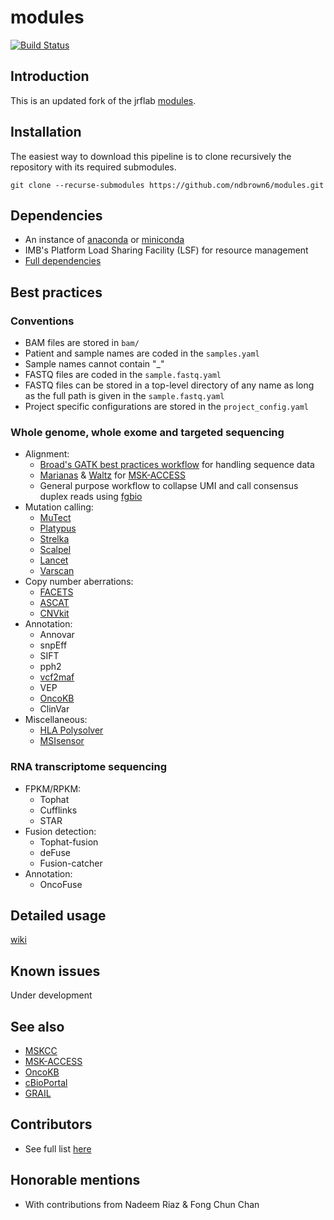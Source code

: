 # modules
[![Build Status](https://travis-ci.org/cBioPortal/cbioportal.svg?branch=master)](https://travis-ci.org/jrflab/modules)

## Introduction
This is an updated fork of the jrflab [modules](https://github.com/jrflab/modules).

## Installation
The easiest way to download this pipeline is to clone recursively the repository with its required submodules.

```
git clone --recurse-submodules https://github.com/ndbrown6/modules.git
```

## Dependencies
- An instance of [anaconda](https://www.anaconda.com) or [miniconda](https://conda.io/en/latest/miniconda.html)
- IMB's Platform Load Sharing Facility (LSF) for resource management
- [Full dependencies](https://github.com/ndbrown6/modules/tree/master/conda)

## Best practices
	
### Conventions
- BAM files are stored in `bam/`
- Patient and sample names are coded in the `samples.yaml`
- Sample names cannot contain "_"
- FASTQ files are coded in the `sample.fastq.yaml`
- FASTQ files can be stored in a top-level directory of any name as long as the full path is given in the `sample.fastq.yaml`
- Project specific configurations are stored in the `project_config.yaml`

### Whole genome, whole exome and targeted sequencing
- Alignment:
	* [Broad's GATK best practices workflow](https://software.broadinstitute.org/gatk/best-practices/) for handling sequence data
	* [Marianas](https://github.com/juberpatel/Marianas) & [Waltz](https://github.com/juberpatel/Waltz) for [MSK-ACCESS](https://github.com/ndbrown6/modules/wiki/4.-MSK%E2%80%90ACCESS)
	* General purpose workflow to collapse UMI and call consensus duplex reads using [fgbio](https://github.com/fulcrumgenomics/fgbio)
- Mutation calling:
	* [MuTect](https://www.nature.com/articles/nbt.2514)
	* [Platypus](https://www.nature.com/articles/ng.3036)
	* [Strelka](https://academic.oup.com/bioinformatics/article/28/14/1811/218573)
	* [Scalpel](https://doi.org/10.1038/nprot.2016.150)
	* [Lancet](https://www.nature.com/articles/s42003-018-0023-9)
	* [Varscan](https://academic.oup.com/bioinformatics/article/25/17/2283/210190)
- Copy number aberrations:
	* [FACETS](https://academic.oup.com/nar/article/44/16/e131/2460163)
	* [ASCAT](https://www.pnas.org/content/107/39/16910)
	* [CNVkit](https://journals.plos.org/ploscompbiol/article?id=10.1371/journal.pcbi.1004873)
- Annotation:
	* Annovar
	* snpEff
	* SIFT
	* pph2
	* [vcf2maf](https://github.com/mskcc/vcf2maf)
	* VEP
	* [OncoKB](https://github.com/oncokb/oncokb-annotator)
	* ClinVar
- Miscellaneous:
	* [HLA Polysolver](https://www.nature.com/articles/nbt.3344)
	* [MSIsensor](https://academic.oup.com/bioinformatics/article/30/7/1015/236553)

### RNA transcriptome sequencing
- FPKM/RPKM:
	* Tophat
	* Cufflinks
	* STAR
- Fusion detection:
	* Tophat-fusion
	* deFuse
	* Fusion-catcher
- Annotation:
	* OncoFuse

## Detailed usage
[wiki](https://github.com/ndbrown6/modules/wiki)

## Known issues
Under development

## See also
- [MSKCC](https://github.com/mskcc)
- [MSK-ACCESS](https://github.com/msk-access)
- [OncoKB](https://github.com/oncokb)
- [cBioPortal](https://github.com/cBioPortal)
- [GRAIL](https://github.com/grailbio)

## Contributors
 - See full list [here](https://github.com/ndbrown6/modules/graphs/contributors)
 
## Honorable mentions
- With contributions from Nadeem Riaz & Fong Chun Chan

